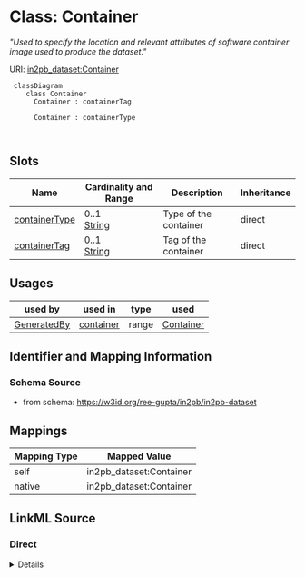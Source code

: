 # Class: Container


_"Used to specify the location and relevant attributes of software container image used to produce the dataset."_





URI: [in2pb_dataset:Container](https://w3id.org/ree-gupta/in2pb/in2pb-datasetContainer)



```mermaid
 classDiagram
    class Container
      Container : containerTag
        
      Container : containerType
        
      
```




<!-- no inheritance hierarchy -->


## Slots

| Name | Cardinality and Range | Description | Inheritance |
| ---  | --- | --- | --- |
| [containerType](containerType.md) | 0..1 <br/> [String](String.md) | Type of the container | direct |
| [containerTag](containerTag.md) | 0..1 <br/> [String](String.md) | Tag of the container | direct |





## Usages

| used by | used in | type | used |
| ---  | --- | --- | --- |
| [GeneratedBy](GeneratedBy.md) | [container](container.md) | range | [Container](Container.md) |






## Identifier and Mapping Information







### Schema Source


* from schema: https://w3id.org/ree-gupta/in2pb/in2pb-dataset





## Mappings

| Mapping Type | Mapped Value |
| ---  | ---  |
| self | in2pb_dataset:Container |
| native | in2pb_dataset:Container |





## LinkML Source

<!-- TODO: investigate https://stackoverflow.com/questions/37606292/how-to-create-tabbed-code-blocks-in-mkdocs-or-sphinx -->

### Direct

<details>
```yaml
name: Container
description: '"Used to specify the location and relevant attributes of software container
  image used to produce the dataset."'
from_schema: https://w3id.org/ree-gupta/in2pb/in2pb-dataset
slots:
- containerType
- containerTag

```
</details>

### Induced

<details>
```yaml
name: Container
description: '"Used to specify the location and relevant attributes of software container
  image used to produce the dataset."'
from_schema: https://w3id.org/ree-gupta/in2pb/in2pb-dataset
attributes:
  containerType:
    name: containerType
    description: Type of the container.
    from_schema: https://w3id.org/ree-gupta/in2pb/in2pb-dataset
    close_mappings:
    - openminds:type
    - bids:[placeholder]
    rank: 1000
    alias: containerType
    owner: Container
    domain_of:
    - Container
    range: string
  containerTag:
    name: containerTag
    description: Tag of the container.
    from_schema: https://w3id.org/ree-gupta/in2pb/in2pb-dataset
    close_mappings:
    - bids:[placeholder]
    rank: 1000
    alias: containerTag
    owner: Container
    domain_of:
    - Container
    range: string

```
</details>